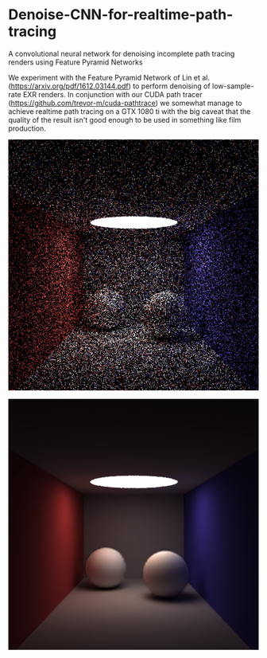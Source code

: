 # Denoise-CNN-for-realtime-path-tracing

A convolutional neural network for denoising incomplete path tracing renders using Feature Pyramid Networks

We experiment with the Feature Pyramid Network of Lin et al. (https://arxiv.org/pdf/1612.03144.pdf) to perform denoising of low-sample-rate EXR renders. In conjunction with our CUDA path tracer (https://github.com/trevor-m/cuda-pathtrace) we somewhat manage to achieve realtime path tracing on a GTX 1080 ti with the big caveat that the quality of the result isn't good enough to be used in something like film production.

![alt text](https://github.com/ShayanPersonal/Denoise-CNN-for-realtime-path-tracing/blob/master/results/12553296/in74000.png?raw=true)

![alt text](https://github.com/ShayanPersonal/Denoise-CNN-for-realtime-path-tracing/blob/master/results/12553296/out74000.png?raw=true)
